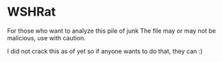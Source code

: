 # WSHRat
For those who want to analyze this pile of junk
The file may or may not be malicious, use with caution. 

I did not crack this as of yet so if anyone wants to do that, they can :)
